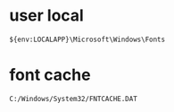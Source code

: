 # user local

`${env:LOCALAPP}\Microsoft\Windows\Fonts`

# font cache

`C:/Windows/System32/FNTCACHE.DAT`



